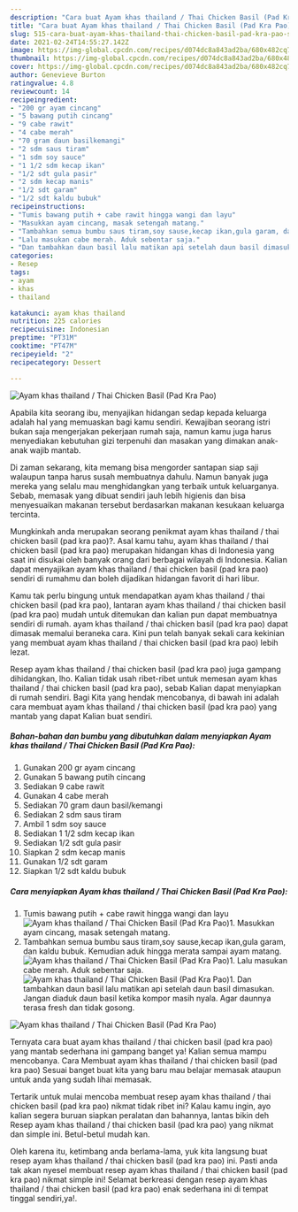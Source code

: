 ```yaml
---
description: "Cara buat Ayam khas thailand / Thai Chicken Basil (Pad Kra Pao) Sederhana dan Mudah Dibuat"
title: "Cara buat Ayam khas thailand / Thai Chicken Basil (Pad Kra Pao) Sederhana dan Mudah Dibuat"
slug: 515-cara-buat-ayam-khas-thailand-thai-chicken-basil-pad-kra-pao-sederhana-dan-mudah-dibuat
date: 2021-02-24T14:55:27.142Z
image: https://img-global.cpcdn.com/recipes/d074dc8a843ad2ba/680x482cq70/ayam-khas-thailand-thai-chicken-basil-pad-kra-pao-foto-resep-utama.jpg
thumbnail: https://img-global.cpcdn.com/recipes/d074dc8a843ad2ba/680x482cq70/ayam-khas-thailand-thai-chicken-basil-pad-kra-pao-foto-resep-utama.jpg
cover: https://img-global.cpcdn.com/recipes/d074dc8a843ad2ba/680x482cq70/ayam-khas-thailand-thai-chicken-basil-pad-kra-pao-foto-resep-utama.jpg
author: Genevieve Burton
ratingvalue: 4.8
reviewcount: 14
recipeingredient:
- "200 gr ayam cincang"
- "5 bawang putih cincang"
- "9 cabe rawit"
- "4 cabe merah"
- "70 gram daun basilkemangi"
- "2 sdm saus tiram"
- "1 sdm soy sauce"
- "1 1/2 sdm kecap ikan"
- "1/2 sdt gula pasir"
- "2 sdm kecap manis"
- "1/2 sdt garam"
- "1/2 sdt kaldu bubuk"
recipeinstructions:
- "Tumis bawang putih + cabe rawit hingga wangi dan layu"
- "Masukkan ayam cincang, masak setengah matang."
- "Tambahkan semua bumbu saus tiram,soy sause,kecap ikan,gula garam, dan kaldu bubuk. Kemudian aduk hingga merata sampai ayam matang."
- "Lalu masukan cabe merah. Aduk sebentar saja."
- "Dan tambahkan daun basil lalu matikan api setelah daun basil dimasukan. Jangan diaduk daun basil ketika kompor masih nyala. Agar daunnya terasa fresh dan tidak gosong."
categories:
- Resep
tags:
- ayam
- khas
- thailand

katakunci: ayam khas thailand 
nutrition: 225 calories
recipecuisine: Indonesian
preptime: "PT31M"
cooktime: "PT47M"
recipeyield: "2"
recipecategory: Dessert

---
```



![Ayam khas thailand / Thai Chicken Basil (Pad Kra Pao)](https://img-global.cpcdn.com/recipes/d074dc8a843ad2ba/680x482cq70/ayam-khas-thailand-thai-chicken-basil-pad-kra-pao-foto-resep-utama.jpg)

Apabila kita seorang ibu, menyajikan hidangan sedap kepada keluarga adalah hal yang memuaskan bagi kamu sendiri. Kewajiban seorang istri bukan saja mengerjakan pekerjaan rumah saja, namun kamu juga harus menyediakan kebutuhan gizi terpenuhi dan masakan yang dimakan anak-anak wajib mantab.

Di zaman  sekarang, kita memang bisa mengorder santapan siap saji walaupun tanpa harus susah membuatnya dahulu. Namun banyak juga mereka yang selalu mau menghidangkan yang terbaik untuk keluarganya. Sebab, memasak yang dibuat sendiri jauh lebih higienis dan bisa menyesuaikan makanan tersebut berdasarkan makanan kesukaan keluarga tercinta. 



Mungkinkah anda merupakan seorang penikmat ayam khas thailand / thai chicken basil (pad kra pao)?. Asal kamu tahu, ayam khas thailand / thai chicken basil (pad kra pao) merupakan hidangan khas di Indonesia yang saat ini disukai oleh banyak orang dari berbagai wilayah di Indonesia. Kalian dapat menyajikan ayam khas thailand / thai chicken basil (pad kra pao) sendiri di rumahmu dan boleh dijadikan hidangan favorit di hari libur.

Kamu tak perlu bingung untuk mendapatkan ayam khas thailand / thai chicken basil (pad kra pao), lantaran ayam khas thailand / thai chicken basil (pad kra pao) mudah untuk ditemukan dan kalian pun dapat membuatnya sendiri di rumah. ayam khas thailand / thai chicken basil (pad kra pao) dapat dimasak memalui beraneka cara. Kini pun telah banyak sekali cara kekinian yang membuat ayam khas thailand / thai chicken basil (pad kra pao) lebih lezat.

Resep ayam khas thailand / thai chicken basil (pad kra pao) juga gampang dihidangkan, lho. Kalian tidak usah ribet-ribet untuk memesan ayam khas thailand / thai chicken basil (pad kra pao), sebab Kalian dapat menyiapkan di rumah sendiri. Bagi Kita yang hendak mencobanya, di bawah ini adalah cara membuat ayam khas thailand / thai chicken basil (pad kra pao) yang mantab yang dapat Kalian buat sendiri.

<!--inarticleads1-->

##### Bahan-bahan dan bumbu yang dibutuhkan dalam menyiapkan Ayam khas thailand / Thai Chicken Basil (Pad Kra Pao):

1. Gunakan 200 gr ayam cincang
1. Gunakan 5 bawang putih cincang
1. Sediakan 9 cabe rawit
1. Gunakan 4 cabe merah
1. Sediakan 70 gram daun basil/kemangi
1. Sediakan 2 sdm saus tiram
1. Ambil 1 sdm soy sauce
1. Sediakan 1 1/2 sdm kecap ikan
1. Sediakan 1/2 sdt gula pasir
1. Siapkan 2 sdm kecap manis
1. Gunakan 1/2 sdt garam
1. Siapkan 1/2 sdt kaldu bubuk




<!--inarticleads2-->

##### Cara menyiapkan Ayam khas thailand / Thai Chicken Basil (Pad Kra Pao):

1. Tumis bawang putih + cabe rawit hingga wangi dan layu
<img src="//assets-global.cpcdn.com/assets/icons/button_play-2c75c40dde080a61004c1f40b05d8f140eaff45d7e9e6481dc71c63d2e7c4909.png" alt="Ayam khas thailand / Thai Chicken Basil (Pad Kra Pao)">1. Masukkan ayam cincang, masak setengah matang.
1. Tambahkan semua bumbu saus tiram,soy sause,kecap ikan,gula garam, dan kaldu bubuk. Kemudian aduk hingga merata sampai ayam matang.
<img src="//assets-global.cpcdn.com/assets/icons/button_play-2c75c40dde080a61004c1f40b05d8f140eaff45d7e9e6481dc71c63d2e7c4909.png" alt="Ayam khas thailand / Thai Chicken Basil (Pad Kra Pao)">1. Lalu masukan cabe merah. Aduk sebentar saja.
<img src="//assets-global.cpcdn.com/assets/icons/button_play-2c75c40dde080a61004c1f40b05d8f140eaff45d7e9e6481dc71c63d2e7c4909.png" alt="Ayam khas thailand / Thai Chicken Basil (Pad Kra Pao)">1. Dan tambahkan daun basil lalu matikan api setelah daun basil dimasukan. Jangan diaduk daun basil ketika kompor masih nyala. Agar daunnya terasa fresh dan tidak gosong.
<img src="//assets-global.cpcdn.com/assets/icons/button_play-2c75c40dde080a61004c1f40b05d8f140eaff45d7e9e6481dc71c63d2e7c4909.png" alt="Ayam khas thailand / Thai Chicken Basil (Pad Kra Pao)">



Ternyata cara buat ayam khas thailand / thai chicken basil (pad kra pao) yang mantab sederhana ini gampang banget ya! Kalian semua mampu mencobanya. Cara Membuat ayam khas thailand / thai chicken basil (pad kra pao) Sesuai banget buat kita yang baru mau belajar memasak ataupun untuk anda yang sudah lihai memasak.

Tertarik untuk mulai mencoba membuat resep ayam khas thailand / thai chicken basil (pad kra pao) nikmat tidak ribet ini? Kalau kamu ingin, ayo kalian segera buruan siapkan peralatan dan bahannya, lantas bikin deh Resep ayam khas thailand / thai chicken basil (pad kra pao) yang nikmat dan simple ini. Betul-betul mudah kan. 

Oleh karena itu, ketimbang anda berlama-lama, yuk kita langsung buat resep ayam khas thailand / thai chicken basil (pad kra pao) ini. Pasti anda tak akan nyesel membuat resep ayam khas thailand / thai chicken basil (pad kra pao) nikmat simple ini! Selamat berkreasi dengan resep ayam khas thailand / thai chicken basil (pad kra pao) enak sederhana ini di tempat tinggal sendiri,ya!.

